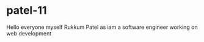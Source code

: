# patel-11
Hello everyone myself Rukkum Patel as iam a software engineer working on web development
